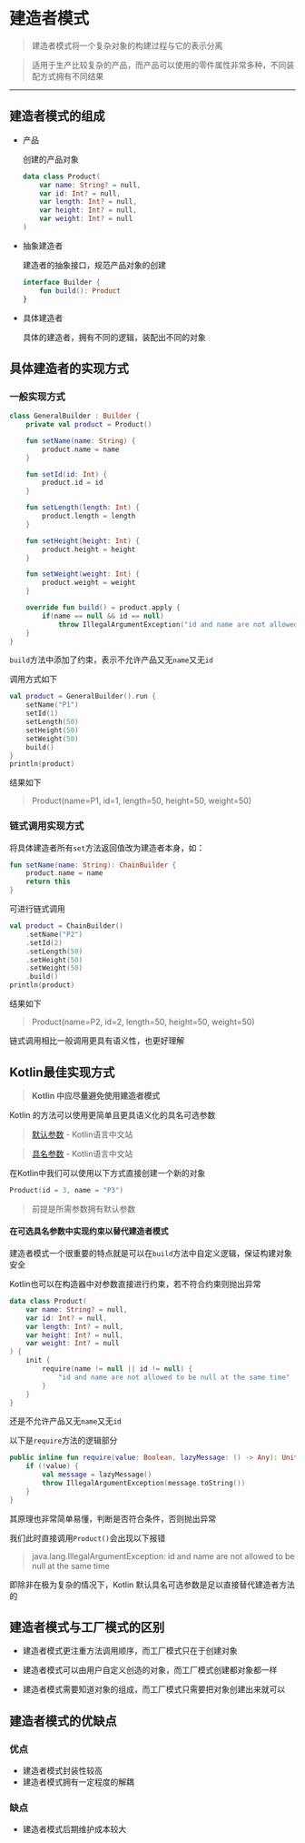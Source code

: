 # 建造者模式

> 建造者模式将一个复杂对象的构建过程与它的表示分离

> 适用于生产比较复杂的产品，而产品可以使用的零件属性非常多种，不同装配方式拥有不同结果

***

## 建造者模式的组成

+ 产品

  创建的产品对象

  ```kotlin
  data class Product(
      var name: String? = null,
      var id: Int? = null,
      var length: Int? = null,
      var height: Int? = null,
      var weight: Int? = null
  )
  ```

+ 抽象建造者

  建造者的抽象接口，规范产品对象的创建

  ```kotlin
  interface Builder {
      fun build(): Product
  }
  ```

+ 具体建造者

  具体的建造者，拥有不同的逻辑，装配出不同的对象

  

## 具体建造者的实现方式

### 一般实现方式

```kotlin
class GeneralBuilder : Builder {
    private val product = Product()

    fun setName(name: String) {
        product.name = name
    }

    fun setId(id: Int) {
        product.id = id
    }

    fun setLength(length: Int) {
        product.length = length
    }

    fun setHeight(height: Int) {
        product.height = height
    }

    fun setWeight(weight: Int) {
        product.weight = weight
    }

    override fun build() = product.apply {
        if(name == null && id == null)
            throw IllegalArgumentException("id and name are not allowed to be null at the same time")
    }
}
```

`build`方法中添加了约束，表示不允许产品又无`name`又无`id`

调用方式如下

```kotlin
val product = GeneralBuilder().run {
    setName("P1")
    setId(1)
    setLength(50)
    setHeight(50)
    setWeight(50)
    build()
}
println(product)
```

结果如下

> Product(name=P1, id=1, length=50, height=50, weight=50)



### 链式调用实现方式

将具体建造者所有`set`方法返回值改为建造者本身，如：

```kotlin
fun setName(name: String): ChainBuilder {
    product.name = name
    return this
}
```

可进行链式调用

```kotlin
val product = ChainBuilder()
    .setName("P2")
    .setId(2)
    .setLength(50)
    .setHeight(50)
    .setWeight(50)
    .build()
println(product)
```

结果如下

> Product(name=P2, id=2, length=50, height=50, weight=50)

链式调用相比一般调用更具有语义性，也更好理解



## Kotlin最佳实现方式

> **Kotlin 中应尽量避免使用建造者模式**

Kotlin 的方法可以使用更简单且更具语义化的具名可选参数

> [默认参数](https://www.kotlincn.net/docs/reference/functions.html#%E9%BB%98%E8%AE%A4%E5%8F%82%E6%95%B0) - Kotlin语言中文站

> [具名参数](https://www.kotlincn.net/docs/reference/functions.html#%E5%85%B7%E5%90%8D%E5%8F%82%E6%95%B0) - Kotlin语言中文站

在Kotlin中我们可以使用以下方式直接创建一个新的对象

```kotlin
Product(id = 3, name = "P3")
```

> 前提是所需参数拥有默认参数

#### 在可选具名参数中实现约束以替代建造者模式

建造者模式一个很重要的特点就是可以在`build`方法中自定义逻辑，保证构建对象安全

Kotlin也可以在构造器中对参数直接进行约束，若不符合约束则抛出异常

```kotlin
data class Product(
    var name: String? = null,
    var id: Int? = null,
    var length: Int? = null,
    var height: Int? = null,
    var weight: Int? = null
) {
    init {
        require(name != null || id != null) {
            "id and name are not allowed to be null at the same time"
        }
    }
}
```

还是不允许产品又无`name`又无`id`

以下是`require`方法的逻辑部分

```kotlin
public inline fun require(value: Boolean, lazyMessage: () -> Any): Unit {
    if (!value) {
        val message = lazyMessage()
        throw IllegalArgumentException(message.toString())
    }
}
```

其原理也非常简单易懂，判断是否符合条件，否则抛出异常

我们此时直接调用`Product()`会出现以下报错

> java.lang.IllegalArgumentException: id and name are not allowed to be null at the same time



即除非在极为复杂的情况下，Kotlin 默认具名可选参数是足以直接替代建造者方法的



## 建造者模式与工厂模式的区别

+ 建造者模式更注重方法调用顺序，而工厂模式只在于创建对象

+ 建造者模式可以由用户自定义创造的对象，而工厂模式创建都对象都一样

+ 建造者模式需要知道对象的组成，而工厂模式只需要把对象创建出来就可以

  

## 建造者模式的优缺点

### 优点

+ 建造者模式封装性较高
+ 建造者模式拥有一定程度的解耦

### 缺点

+ 建造者模式后期维护成本较大